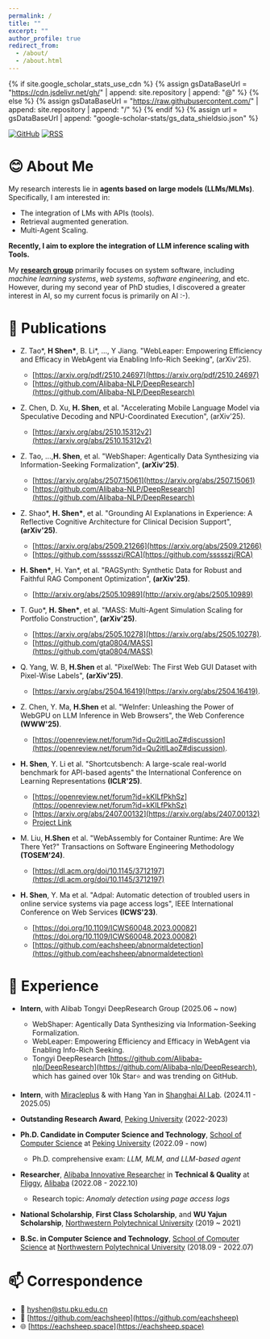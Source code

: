 ```yaml
---
permalink: /
title: ""
excerpt: ""
author_profile: true
redirect_from: 
  - /about/
  - /about.html
---
```

{% if site.google_scholar_stats_use_cdn %}
{% assign gsDataBaseUrl = "https://cdn.jsdelivr.net/gh/" | append: site.repository | append: "@" %}
{% else %}
{% assign gsDataBaseUrl = "https://raw.githubusercontent.com/" | append: site.repository | append: "/" %}
{% endif %}
{% assign url = gsDataBaseUrl | append: "google-scholar-stats/gs_data_shieldsio.json" %}

<span class='anchor' id='about-me'></span>

[![GitHub](https://img.shields.io/badge/dynamic/json?logo=github&label=GitHub&labelColor=495867&color=495867&query=%24.data.totalSubs&url=https%3A%2F%2Fapi.spencerwoo.com%2Fsubstats%2F%3Fsource%3Dgithub%26queryKey%3Dhayschan&style=flat-square)](https://github.com/eachsheep)
[![RSS](https://img.shields.io/badge/dynamic/json?logo=rss&logoColor=white&label=RSS&labelColor=95B8D1&color=95B8D1&query=%24.data.totalSubs&url=https%3A%2F%2Fapi.spencerwoo.com%2Fsubstats%2F%3Fsource%3Dfeedly%257Cinoreader%257CfeedsPub%26queryKey%3Dhttps://haysc.tech/feed.xml&style=flat-square)](https://eachsheep.github.io/)

# 😊 About Me

My research interests lie in **agents based on large models (LLMs/MLMs)**. Specifically, I am interested in:

- The integration of LMs with APIs (tools).
- Retrieval augmented generation.
- Multi-Agent Scaling.

**Recently, I aim to explore the integration of LLM inference scaling with Tools.**

My [**research group**](https://cs.pku.edu.cn/info/1025/2713.htm) primarily focuses on system software, including _machine learning systems_, _web systems_, _software engineering_, and etc. However, during my second year of PhD studies, I discovered a greater interest in AI, so my current focus is primarily on AI :-).


# 📝 Publications

<!-- * **Z. Shao\***, **H. Shen\***, et al. "", **(arXiv'25)**. -->
* Z. Tao\*, **H Shen\***, B. Li\*, ..., Y Jiang. "WebLeaper: Empowering Efficiency and Efficacy in WebAgent via Enabling Info-Rich Seeking", (arXiv'25).
  - [https://arxiv.org/pdf/2510.24697](https://arxiv.org/pdf/2510.24697)
  - [https://github.com/Alibaba-NLP/DeepResearch](https://github.com/Alibaba-NLP/DeepResearch)
* Z. Chen, D. Xu, **H. Shen**, et al. "Accelerating Mobile Language Model via Speculative Decoding and NPU-Coordinated Execution", (arXiv'25).
  - [https://arxiv.org/abs/2510.15312v2](https://arxiv.org/abs/2510.15312v2)
* Z. Tao, ...,**H. Shen**, et al. "WebShaper: Agentically Data Synthesizing via Information-Seeking Formalization", **(arXiv'25)**.
  - [https://arxiv.org/abs/2507.15061](https://arxiv.org/abs/2507.15061)
  - [https://github.com/Alibaba-NLP/DeepResearch](https://github.com/Alibaba-NLP/DeepResearch)
* Z. Shao\*, **H. Shen\***, et al. "Grounding AI Explanations in Experience: A Reflective Cognitive Architecture for Clinical Decision Support", **(arXiv'25)**.
  - [https://arxiv.org/abs/2509.21266](https://arxiv.org/abs/2509.21266)
  - [https://github.com/ssssszj/RCA](https://github.com/ssssszj/RCA)
* **H. Shen\***, H. Yan\*, et al. "RAGSynth: Synthetic Data for Robust and Faithful RAG Component Optimization", **(arXiv'25)**.
  - [http://arxiv.org/abs/2505.10989](http://arxiv.org/abs/2505.10989)
* T. Guo*, **H. Shen\***, et al. "MASS: Multi-Agent Simulation Scaling for Portfolio Construction", **(arXiv'25)**.
  - [https://arxiv.org/abs/2505.10278](https://arxiv.org/abs/2505.10278).
  - [https://github.com/gta0804/MASS](https://github.com/gta0804/MASS)
* Q. Yang, W. B, **H.Shen** et al. "PixelWeb: The First Web GUI Dataset with Pixel-Wise Labels", **(arXiv'25)**.
  - [https://arxiv.org/abs/2504.16419](https://arxiv.org/abs/2504.16419).
* Z. Chen, Y. Ma, **H.Shen** et al. "WeInfer: Unleashing the Power of WebGPU on LLM Inference in Web Browsers", the Web Conference **(WWW'25)**.
  - [https://openreview.net/forum?id=Qu2itILaoZ#discussion](https://openreview.net/forum?id=Qu2itILaoZ#discussion).
* **H. Shen**, Y. Li et al. "Shortcutsbench: A large-scale real-world benchmark for API-based agents" the International Conference on Learning Representations **(ICLR'25)**.
   - [https://openreview.net/forum?id=kKILfPkhSz](https://openreview.net/forum?id=kKILfPkhSz)
   - [https://arxiv.org/abs/2407.00132](https://arxiv.org/abs/2407.00132)
   - [Project Link](https://github.com/eachsheep/shortcutsbench)
* M. Liu, **H.Shen** et al. "WebAssembly for Container Runtime: Are We There Yet?" Transactions on Software Engineering Methodology **(TOSEM'24)**.
   - [https://dl.acm.org/doi/10.1145/3712197](https://dl.acm.org/doi/10.1145/3712197)
* **H. Shen**, Y. Ma et al. "Adpal: Automatic detection of troubled users in online service systems via page access logs", IEEE International Conference on Web Services **(ICWS'23)**.

   - [https://doi.org/10.1109/ICWS60048.2023.00082](https://doi.org/10.1109/ICWS60048.2023.00082)
   - [https://github.com/eachsheep/abnormaldetection](https://github.com/eachsheep/abnormaldetection)


# 📖 Experience

- **Intern**, with Alibab Tongyi DeepResearch Group (2025.06 ~ now)
  - WebShaper: Agentically Data Synthesizing via Information-Seeking Formalization.
  - WebLeaper: Empowering Efficiency and Efficacy in WebAgent via Enabling Info-Rich Seeking.
  - Tongyi DeepResearch [https://github.com/Alibaba-nlp/DeepResearch](https://github.com/Alibaba-nlp/DeepResearch), which has gained over 10k Star⭐ and was trending on GitHub.

- **Intern**, with [Miracleplus](https://www.miracleplus.com/) \& with Hang Yan in [Shanghai AI Lab](https://www.shlab.org.cn/). (2024.11 - 2025.05)
- **Outstanding Research Award**, [Peking University](https://www.pku.edu.cn/) (2022-2023)
- **Ph.D. Candidate in Computer Science and Technology**, [School of Computer Science](http://cs.pku.edu.cn/) at [Peking University](https://www.pku.edu.cn/) (2022.09 - now)

  - Ph.D. comprehensive exam: *LLM, MLM, and LLM-based agent*
- **Researcher**, [Alibaba Innovative Researcher](https://damo.alibaba.com/collaborations) in **Technical & Quality** at [Fliggy](https://www.fliggy.com), [Alibaba](https://www.alibaba.com) (2022.08 - 2022.10)

  - Research topic: *Anomaly detection using page access logs*
- **National Scholarship**, **First Class Scholarship**, and **WU Yajun Scholarship**, [Northwestern Polytechnical University](http://www.nwpu.edu.cn/) (2019 ~ 2021)
- **B.Sc. in Computer Science and Technology**, [School of Computer Science](http://jsj.nwpu.edu.cn/) at [Northwestern Polytechnical University](http://www.nwpu.edu.cn/) (2018.09 - 2022.07)

# 📫 Correspondence

- 📧 [hyshen@stu.pku.edu.cn](mailto:hyshen@stu.pku.edu.cn)
- 🐙 [https://github.com/eachsheep](https://github.com/eachsheep)
- 🌐 [https://eachsheep.space](https://eachsheep.space)
